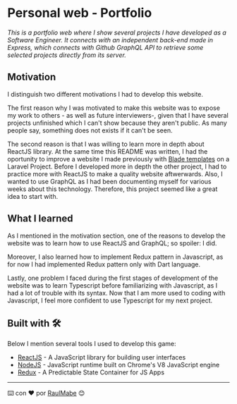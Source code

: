 # Personal web - Portfolio

_This is a portfolio web where I show several projects I have developed as a Software Engineer. It connects with an independent back-end made in Express, which connects with Github GraphQL API to retrieve some selected projects directly from its server._

## Motivation

I distinguish two different motivations I had to develop this website.

The first reason why I was motivated to make this website was to expose my work to others - as well as future interviewers-, given that I have several projects unfinished which I can't show because they aren't public. As many people say, something does not exists if it can't be seen. 

The second reason is that I was willing to learn more in depth about ReactJS library. At the same time this README was written, I had the oportunity to improve a website I made previously with [Blade templates](https://laravel.com/docs/7.x/blade) on a Laravel Project. Before I developed more in depth the other project, I had to practice more with ReactJS to make a quality website aftwerwards. Also, I wanted to use GraphQL as I had been documenting myself for various weeks about this technology. Therefore, this project seemed like a great idea to start with. 

## What I learned

As I mentioned in the motivation section, one of the reasons to develop the website was to learn how to use ReactJS and GraphQL; so spoiler: I did.

Moreover, I also learned how to implement Redux pattern in Javascript, as for now I had implemented Redux pattern only with Dart language.

Lastly, one problem I faced during the first stages of development of the website was to learn Typescript before familiarizing with Javascript, as I had a lot of trouble with its syntax. Now that I am more used to coding with Javascript, I feel more confident to use Typescript for my next project.

## Built with 🛠️

Below I mention several tools I used to develop this game:

* [ReactJS](https://reactjs.org/) - A JavaScript library for building user interfaces
* [NodeJS](https://nodejs.org/) - JavaScript runtime built on Chrome's V8 JavaScript engine
* [Redux](https://redux.js.org/) - A Predictable State Container for JS Apps

---
⌨️ con ❤️ por [RaulMabe](https://github.com/Rahuvich) 😊
